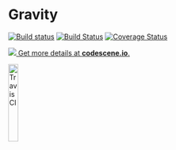 # Gravity


[![Build status](https://ci.appveyor.com/api/projects/status/y7af3s5htj7ly5hn?svg=true)](https://ci.appveyor.com/project/AbbasKhalili/gravity)              [![Build Status](https://travis-ci.org/AbbasKhalili/Gravity.svg?branch=master)](https://travis-ci.org/AbbasKhalili/Gravity)       [![Coverage Status](https://coveralls.io/repos/github/AbbasKhalili/Gravity/badge.svg)](https://coveralls.io/github/AbbasKhalili/Gravity)

[![](https://codescene.io/projects/3827/status.svg) Get more details at **codescene.io**.](https://codescene.io/projects/3827/jobs/latest-successful/results)




<a href="https://travis-ci.com"><img src="https://travis-ci.com/images/logos/TravisCI-Full-Color.png" alt="Travis CI"  width="20%" /></a>
